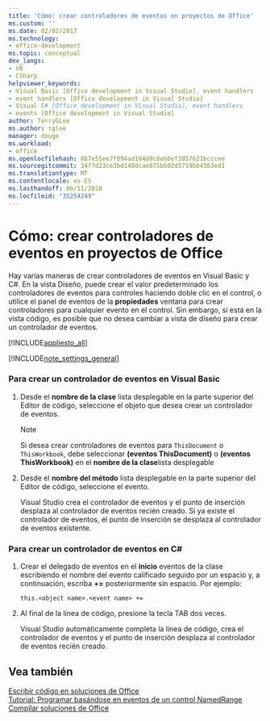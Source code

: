 ```yaml
---
title: 'Cómo: crear controladores de eventos en proyectos de Office'
ms.custom: ''
ms.date: 02/02/2017
ms.technology:
- office-development
ms.topic: conceptual
dev_langs:
- VB
- CSharp
helpviewer_keywords:
- Visual Basic [Office development in Visual Studio], event handlers
- event handlers [Office development in Visual Studio]
- Visual C# [Office development in Visual Studio], event handlers
- events [Office development in Visual Studio]
author: TerryGLee
ms.author: tglee
manager: douge
ms.workload:
- office
ms.openlocfilehash: 8b7e55ee7f094ad104d9c8eb6ef3057621bcccee
ms.sourcegitcommit: 34f7d23ce3bd140dcae875b602d5719bb4363ed1
ms.translationtype: MT
ms.contentlocale: es-ES
ms.lasthandoff: 06/11/2018
ms.locfileid: "35254249"
---
```

# <a name="how-to-create-event-handlers-in-office-projects"></a>Cómo: crear controladores de eventos en proyectos de Office
  Hay varias maneras de crear controladores de eventos en Visual Basic y C#. En la vista Diseño, puede crear el valor predeterminado los controladores de eventos para controles haciendo doble clic en el control, o utilice el panel de eventos de la **propiedades** ventana para crear controladores para cualquier evento en el control. Sin embargo, si está en la vista código, es posible que no desea cambiar a vista de diseño para crear un controlador de eventos.  
  
 [!INCLUDE[appliesto_all](../vsto/includes/appliesto-all-md.md)]  
  
 [!INCLUDE[note_settings_general](../sharepoint/includes/note-settings-general-md.md)]  
  
### <a name="to-create-an-event-handler-in-visual-basic"></a>Para crear un controlador de eventos en Visual Basic  
  
1.  Desde el **nombre de la clase** lista desplegable en la parte superior del Editor de código, seleccione el objeto que desea crear un controlador de eventos.  
  
    > [!NOTE]  
    >  Si desea crear controladores de eventos para `ThisDocument` o `ThisWorkbook`, debe seleccionar **(eventos ThisDocument)** o **(eventos ThisWorkbook)** en el **nombre de la clase**lista desplegable  
  
2.  Desde el **nombre del método** lista desplegable en la parte superior del Editor de código, seleccione el evento.  
  
     Visual Studio crea el controlador de eventos y el punto de inserción desplaza al controlador de eventos recién creado. Si ya existe el controlador de eventos, el punto de inserción se desplaza al controlador de eventos existente.  
  
### <a name="to-create-an-event-handler-in-c"></a>Para crear un controlador de eventos en C#  
  
1.  Crear el delegado de eventos en el **inicio** eventos de la clase escribiendo el nombre del evento calificado seguido por un espacio y, a continuación, escriba **+=** posteriormente sin espacio. Por ejemplo:  
  
     `this.<object name>.<event name> +=`  
  
2.  Al final de la línea de código, presione la tecla TAB dos veces.  
  
     Visual Studio automáticamente completa la línea de código, crea el controlador de eventos y el punto de inserción desplaza al controlador de eventos recién creado.  
  
## <a name="see-also"></a>Vea también  
 [Escribir código en soluciones de Office](../vsto/writing-code-in-office-solutions.md)   
 [Tutorial: Programar basándose en eventos de un control NamedRange](../vsto/walkthrough-programming-against-events-of-a-namedrange-control.md)   
 [Compilar soluciones de Office](../vsto/building-office-solutions.md)  
  
  